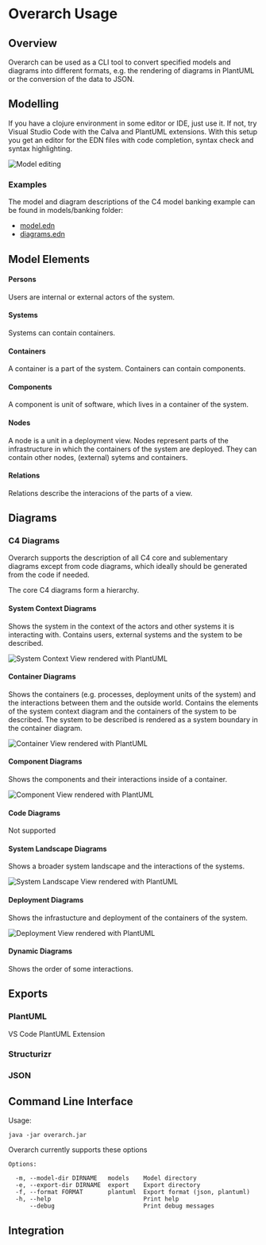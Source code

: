 Overarch Usage
==============

Overview
--------

Overarch can be used as a CLI tool to convert specified models and diagrams into different formats,
e.g. the rendering of diagrams in PlantUML or the conversion of the data to JSON.


Modelling
---------

If you have a clojure environment in some editor or IDE, just use it.
If not, try Visual Studio Code with the Calva and PlantUML extensions.
With this setup you get an editor for the EDN files with code completion,
syntax check and syntax highlighting.

![Model editing](/doc/overarch_vscode_model.png)

### Examples
The model and diagram descriptions of the C4 model banking example can be found in models/banking folder:
 * [model.edn](/models/banking/model.edn)
 * [diagrams.edn](/models/banking/diagrams.edn)


Model Elements
--------------

#### Persons
Users are internal or external actors of the system.

#### Systems

Systems can contain containers.

#### Containers
A container is a part of the system.
Containers can contain components.

#### Components
A component is unit of software, which lives in a container of the system.

#### Nodes
A node is a unit in a deployment view. Nodes represent parts of the infrastructure in which the containers of the system are deployed. 
They can contain other nodes, (external) sytems and containers.

#### Relations
Relations describe the interacions of the parts of a view.


Diagrams
--------

### C4 Diagrams
Overarch supports the description of all C4 core and sublementary diagrams except from code diagrams, which ideally should be generated from the code if needed.

The core C4 diagrams form a hierarchy.

#### System Context Diagrams
Shows the system in the context of the actors and other systems it is interacting with. Contains users, external systems and the system to be described.

![System Context View rendered with PlantUML](/doc/banking_systemContextView.svg)

#### Container Diagrams
Shows the containers (e.g. processes, deployment units of the system) and the interactions between them and the outside world. Contains the elements of the system context diagram and the containers of the system to be described. The system to be described is rendered as a system boundary in the container diagram.

![Container View rendered with PlantUML](/doc/banking_containerView.svg)

#### Component Diagrams
Shows the components and their interactions inside of a container.

![Component View rendered with PlantUML](/doc/banking_componentView.svg)

#### Code Diagrams
Not supported

#### System Landscape Diagrams
Shows a broader system landscape and the interactions of the systems.

![System Landscape View rendered with PlantUML](/doc/banking_systemLandscapeView.svg)

#### Deployment Diagrams
Shows the infrastucture and deployment of the containers of the system.

![Deployment View rendered with PlantUML](/doc/banking_deploymentView.svg)

#### Dynamic Diagrams
Shows the order of some interactions.

Exports
-------

### PlantUML

VS Code PlantUML Extension

### Structurizr


### JSON



Command Line Interface
----------------------

Usage:

```
java -jar overarch.jar
```

Overarch currently supports these options

```
Options:

  -m, --model-dir DIRNAME   models    Model directory
  -e, --export-dir DIRNAME  export    Export directory
  -f, --format FORMAT       plantuml  Export format (json, plantuml)
  -h, --help                          Print help
      --debug                         Print debug messages
```



Integration
-----------


